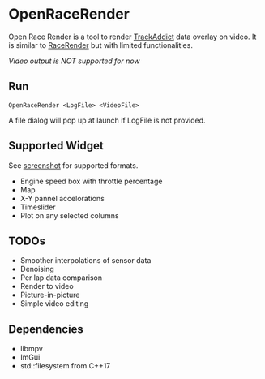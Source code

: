 # OpenRaceRender

Open Race Render is a tool to render [TrackAddict](http://racerender.com/TrackAddict/Features.html) data overlay on video. 
It is similar to [RaceRender](http://racerender.com/RR3/Features.html) but with limited functionalities.

*Video output is NOT supported for now*

## Run

```
OpenRaceRender <LogFile> <VideoFile>
```
A file dialog will pop up at launch if LogFile is not provided.

## Supported Widget

See [screenshot](https://github.com/v3c70r/OpenRaceRender/raw/master/screen.png) for supported formats.

* Engine speed box with throttle percentage
* Map
* X-Y pannel accelorations
* Timeslider
* Plot on any selected columns

## TODOs

* Smoother interpolations of sensor data
* Denoising
* Per lap data comparison
* Render to video
* Picture-in-picture
* Simple video editing

## Dependencies

* libmpv
* ImGui
* std::filesystem from C++17

